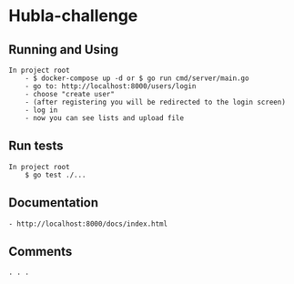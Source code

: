 # Hubla-challenge

## Running and Using
    In project root
        - $ docker-compose up -d or $ go run cmd/server/main.go
        - go to: http://localhost:8000/users/login
        - choose "create user"
        - (after registering you will be redirected to the login screen)
        - log in
        - now you can see lists and upload file

## Run tests
    In project root
        $ go test ./...

## Documentation
    - http://localhost:8000/docs/index.html

## Comments
    . . .